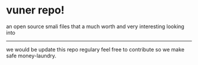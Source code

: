 <div class="jumbotron">
  <h1 class="display-3">vuner repo!</h1>
  <p class="lead">an open source smali files that a much worth  and very interesting looking into </p>
  <hr class="my-4">
  <p>we would be update this repo regulary feel free to contribute so we make safe money-laundry.</p>
 
</div>